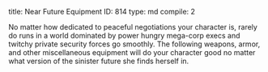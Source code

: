 title:          Near Future Equipment
ID:             814
type:           md
compile:        2



No matter how dedicated to peaceful negotiations your character is, rarely do runs in a world dominated by power hungry mega-corp execs and twitchy private security forces go smoothly. The following weapons, armor, and other miscellaneous equipment will do your character good no matter what version of the sinister future she finds herself in.